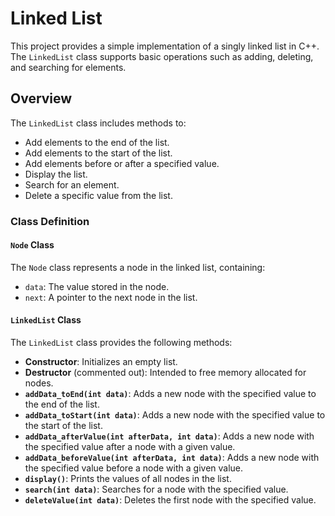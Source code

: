 # Linked List
This project provides a simple implementation of a singly linked list in C++. The `LinkedList` class supports basic operations such as adding, deleting, and searching for elements.

## Overview
The `LinkedList` class includes methods to:
- Add elements to the end of the list.
- Add elements to the start of the list.
- Add elements before or after a specified value.
- Display the list.
- Search for an element.
- Delete a specific value from the list.

### Class Definition

#### `Node` Class

The `Node` class represents a node in the linked list, containing:
- `data`: The value stored in the node.
- `next`: A pointer to the next node in the list.

#### `LinkedList` Class

The `LinkedList` class provides the following methods:

- **Constructor**: Initializes an empty list.
- **Destructor** (commented out): Intended to free memory allocated for nodes.
- **`addData_toEnd(int data)`**: Adds a new node with the specified value to the end of the list.
- **`addData_toStart(int data)`**: Adds a new node with the specified value to the start of the list.
- **`addData_afterValue(int afterData, int data)`**: Adds a new node with the specified value after a node with a given value.
- **`addData_beforeValue(int afterData, int data)`**: Adds a new node with the specified value before a node with a given value.
- **`display()`**: Prints the values of all nodes in the list.
- **`search(int data)`**: Searches for a node with the specified value.
- **`deleteValue(int data)`**: Deletes the first node with the specified value.
